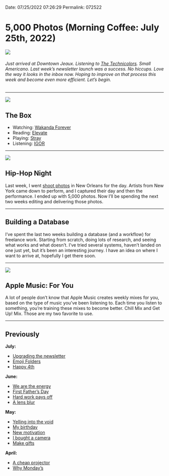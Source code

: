 
Date: 07/25/2022 07:26:29
Permalink: 072522

# 5,000 Photos (Morning Coffee: July 25th, 2022)

![](https://i.imgur.com/MPN3FwJ.jpg)

###### Just arrived at Downtown Jeaux. Listening to [The Technicolors](https://youtu.be/6R6b1DWooGM). Small Americano. Last week’s newsletter launch was a success. No hiccups. Love the way it looks in the inbox now. Hoping to improve on that process this week and become even more efficient. Let’s begin.

---- 

![](https://blotcdn.com/blog_7d9c6729f90a4fd68ca68a09e88009f0/_image_cache/7cf7610f-df38-435d-8654-200d185511c1.gif)

## The Box

- Watching: [Wakanda Forever](https://youtu.be/RlOB3UALvrQ)
- Reading: [Elevate](https://www.amazon.com/Elevate-Essential-Guide-Joseph-Deitch/dp/1626344698/ref=asc_df_1626344698/?tag=hyprod-20&linkCode=df0&hvadid=312403172530&hvpos=&hvnetw=g&hvrand=12138035852341466228&hvpone=&hvptwo=&hvqmt=&hvdev=c&hvdvcmdl=&hvlocint=&hvlocphy=9051558&hvtargid=pla-569497006042&psc=1&tag=&ref=&adgrpid=60300244057&hvpone=&hvptwo=&hvadid=312403172530&hvpos=&hvnetw=g&hvrand=12138035852341466228&hvqmt=&hvdev=c&hvdvcmdl=&hvlocint=&hvlocphy=9051558&hvtargid=pla-569497006042)
- Playing: [Stray](https://youtu.be/2YeUJJ4xAC4)
- Listening: [IGOR](https://music.apple.com/us/album/igor/1463409338)

---- 

![](https://i.imgur.com/DbBvAB5.jpg)

## Hip-Hop Night

Last week, I went [shoot photos](https://www.instagram.com/s/aGlnaGxpZ2h0OjE4MTY1OTE1NDEyMjQ2OTMx?igshid=YmMyMTA2M2Y=) in New Orleans for the day. Artists from New York came down to perform, and I captured their day and then the performance. I ended up with 5,000 photos. Now I’ll be spending the next two weeks editing and delivering those photos. 

---- 

## Building a Database

I’ve spent the last two weeks building a database (and a workflow) for freelance work. Starting from scratch, doing lots of research, and seeing what works and what doesn’t. I’ve tried several systems, haven’t landed on one just yet, but it’s been an interesting journey. I have an idea on where I want to arrive at, hopefully I get there soon.

---- 

![](https://i.imgur.com/VHtxPC2.jpg)

## Apple Music: For You

A lot of people don’t know that Apple Music creates weekly mixes for you, based on the type of music you’ve been listening to. Each time you listen to something, you’re training these mixes to become better. Chill Mix and Get Up! Mix. Those are my two favorite to use.

---- 

## Previously

**July:**

- [Upgrading the newsletter](https://nashp.com/071822)
- [Emoji Folders](https://nashp.com/071122)
- [Happy 4th](https://nashp.com/07042)

**June:**

- [We are the energy](https://nashp.com/06272)
- [First Father’s Day](https://nashp.com/062022)
- [Hard work pays off](https://nashp.com/061322)
- [A lens blur](https://nashp.com/060622)

**May:**

- [Yelling into the void](https://nashp.com/053022)
- [My birthday](https://nashp.com/052322)
- [New motivation](https://nashp.com/051622)
- [I bought a camera](https://nashp.com/509221342)
- [Make gifts](https://nashp.com/502221547)

**April:**

- [A cheap projector](https://nashp.com/mc42522)
- [Why Monday’s](https://nashp.com/mc41822)